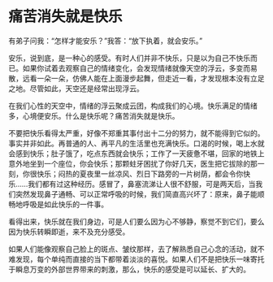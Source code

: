 # 痛苦消失就是快乐

有弟子问我：“怎样才能安乐？”我答：“放下执着，就会安乐。”

安乐，说到底，是一种心的感受。有时人们并非不快乐，只是以为自己不快乐而已。如果你试着去观察自己的情绪变化，会发现情绪就像天空的浮云，多变而易散，远看一朵一朵，仿佛人能在上面漫步起舞，但走近一看，才发现根本没有立足之地。尽管如此，天空还是经常出现浮云。

在我们心性的天空中，情绪的浮云聚成云团，构成我们的心境。快乐满足的情绪多，心境便安乐。什么是快乐呢？痛苦消失就是快乐。

不要把快乐看得太严重，好像不郑重其事付出十二分的努力，就不能得到它似的。事实并非如此。再普通的人、再平凡的生活里也充满快乐。口渴的时候，喝上水就会感到快乐；肚子饿了，吃点东西就会快乐；工作了一天疲惫不堪，回家的地铁上意外地坐到一个座位，你会快乐；那颗蛀牙困扰了你好几天，医生把它拔除的那一刻，你很快乐；闷热的夏夜里一丝凉风、烈日下路旁的一片树荫，都会令你快乐……我们都有过这种经历。感冒了，鼻塞流涕让人很不舒服，可是两天后，当我们突然发现鼻子通畅、可以正常呼吸的时候，我们简直高兴坏了：原来，鼻子能顺畅地呼吸是如此快乐的一件事。

看得出来，快乐就在我们身边，可是人们要么因为心不够静，察觉不到它们，要么因为快乐转瞬即逝，来不及充分感受。

如果人们能像观察自己脸上的斑点、皱纹那样，去了解熟悉自己心念的活动，就不难发现，每个单纯而直接的当下都带着淡淡的喜悦。如果人们不是把快乐一味寄托于瞬息万变的外部世界带来的刺激，那么，快乐的感受是可以延长、扩大的。